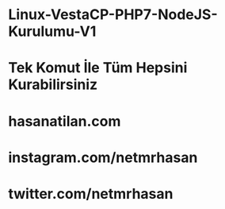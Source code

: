 # Linux-VestaCP-PHP7-NodeJS-Kurulumu-V1
# Tek Komut İle Tüm Hepsini Kurabilirsiniz
# hasanatilan.com
# instagram.com/netmrhasan
# twitter.com/netmrhasan
